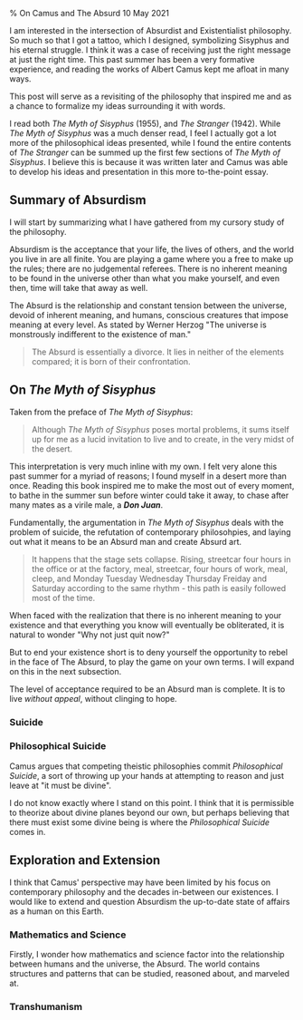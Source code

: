 % On Camus and The Absurd
10 May 2021

I am interested in the intersection of Absurdist and Existentialist philosophy. So much so that I got a tattoo, which I designed, symbolizing Sisyphus and his eternal struggle. I think it was a case of receiving just the right message at just the right time. This past summer has been a very formative experience, and reading the works of Albert Camus kept me afloat in many ways.

This post will serve as a revisiting of the philosophy that inspired me and as a chance to formalize my ideas surrounding it with words.

I read both *The Myth of Sisyphus* (1955), and *The Stranger* (1942). While *The Myth of Sisyphus* was a much denser read, I feel I actually got a lot more of the philosophical ideas presented, while I found the entire contents of *The Stranger* can be summed up the first few sections of *The Myth of Sisyphus*.
I believe this is because it was written later and Camus was able to develop his ideas and presentation in this more to-the-point essay.

## Summary of Absurdism

I will start by summarizing what I have gathered from my cursory study of the philosophy.

Absurdism is the acceptance that your life, the lives of others, and the world you live in are all finite. You are playing a game where you a free to make up the rules; there are no judgemental referees. There is no inherent meaning to be found in the universe other than what you make yourself, and even then, time will take that away as well.

The Absurd is the relationship and constant tension between the universe, devoid of inherent meaning, and humans, conscious creatures that impose meaning at every level.
As stated by Werner Herzog "The universe is monstrously indifferent to the existence of man."

> The Absurd is essentially a divorce. It lies in neither of the elements compared; it is born of their confrontation.

## On *The Myth of Sisyphus*

Taken from the preface of *The Myth of Sisyphus*:

> Although *The Myth of Sisyphus* poses mortal problems, it sums itself up for me as a lucid invitation to live and to create, in the very midst of the desert.

This interpretation is very much inline with my own. I felt very alone this past summer for a myriad of reasons; I found myself in a desert more than once. Reading this book inspired me to make the most out of every moment, to bathe in the summer sun before winter could take it away, to chase after many mates as a virile male, a ***Don Juan***.

Fundamentally, the argumentation in *The Myth of Sisyphus* deals with the problem of suicide, the refutation of contemporary philosohpies, and laying out what it means to be an Absurd man and create Absurd art.

> It happens that the stage sets collapse. Rising, streetcar four hours in the office or at the factory, meal, streetcar, four hours of work, meal, cleep, and Monday Tuesday Wednesday Thursday Freiday and Saturday according to the same rhythm - this path is easily followed most of the time.

When faced with the realization that there is no inherent meaning to your existence and that everything you know will eventually be obliterated, it is natural to wonder "Why not just quit now?"

But to end your existence short is to deny yourself the opportunity to rebel in the face of The Absurd, to play the game on your own terms. I will expand on this in the next subsection.

The level of acceptance required to be an Absurd man is complete. It is to live *without appeal*, without clinging to hope.

### Suicide



### Philosophical Suicide

Camus argues that competing theistic philosophies commit *Philosophical Suicide*, a sort of throwing up your hands at attempting to reason and just leave at "it must be divine".

I do not know exactly where I stand on this point. I think that it is permissible to theorize about divine planes beyond our own, but perhaps believing that there must exist some divine being is where the *Philosophical Suicide* comes in.

## Exploration and Extension

I think that Camus' perspective may have been limited by his focus on contemporary philosophy and the decades in-between our existences.
I would like to extend and question Absurdism the up-to-date state of affairs as a human on this Earth.

### Mathematics and Science

Firstly, I wonder how mathematics and science factor into the relationship between humans and the universe, the Absurd.
The world contains structures and patterns that can be studied, reasoned about, and marveled at.

### Transhumanism
